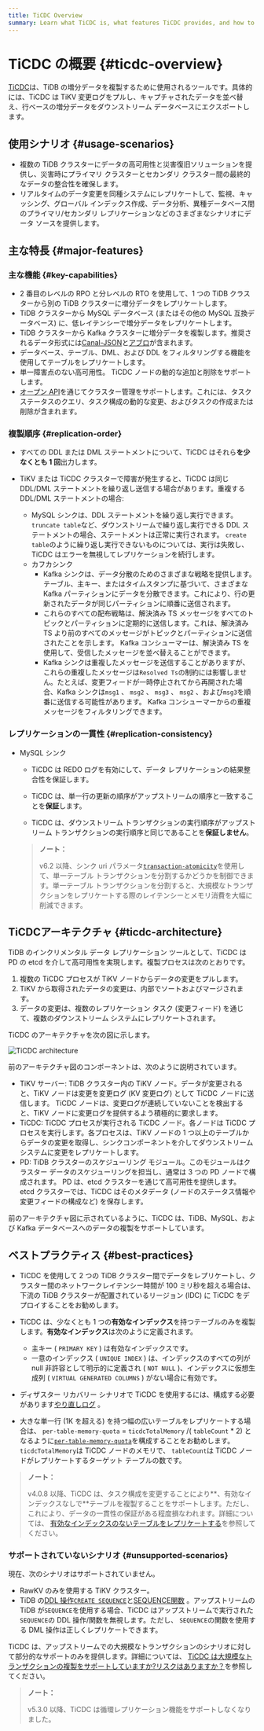 ```yaml
---
title: TiCDC Overview
summary: Learn what TiCDC is, what features TiCDC provides, and how to install and deploy TiCDC.
---
```


# TiCDC の概要 {#ticdc-overview}

[TiCDC](https://github.com/pingcap/tiflow/tree/master/cdc)は、TiDB の増分データを複製するために使用されるツールです。具体的には、TiCDC は TiKV 変更ログをプルし、キャプチャされたデータを並べ替え、行ベースの増分データをダウンストリーム データベースにエクスポートします。

## 使用シナリオ {#usage-scenarios}

-   複数の TiDB クラスターにデータの高可用性と災害復旧ソリューションを提供し、災害時にプライマリ クラスターとセカンダリ クラスター間の最終的なデータの整合性を確保します。
-   リアルタイムのデータ変更を同種システムにレプリケートして、監視、キャッシング、グローバル インデックス作成、データ分析、異種データベース間のプライマリ/セカンダリ レプリケーションなどのさまざまなシナリオにデータ ソースを提供します。

## 主な特長 {#major-features}

### 主な機能 {#key-capabilities}

-   2 番目のレベルの RPO と分レベルの RTO を使用して、1 つの TiDB クラスターから別の TiDB クラスターに増分データをレプリケートします。
-   TiDB クラスターから MySQL データベース (またはその他の MySQL 互換データベース) に、低レイテンシーで増分データをレプリケートします。
-   TiDB クラスターから Kafka クラスターに増分データを複製します。推奨されるデータ形式には[Canal-JSON](/ticdc/ticdc-canal-json.md)と[アブロ](/ticdc/ticdc-avro-protocol.md)が含まれます。
-   データベース、テーブル、DML、および DDL をフィルタリングする機能を使用してテーブルをレプリケートします。
-   単一障害点のない高可用性。 TiCDC ノードの動的な追加と削除をサポートします。
-   [オープン API](/ticdc/ticdc-open-api.md)を通じてクラスター管理をサポートします。これには、タスク ステータスのクエリ、タスク構成の動的な変更、およびタスクの作成または削除が含まれます。

### 複製順序 {#replication-order}

-   すべての DDL または DML ステートメントについて、TiCDC はそれら**を少なくとも 1 回**出力します。
-   TiKV または TiCDC クラスターで障害が発生すると、TiCDC は同じ DDL/DML ステートメントを繰り返し送信する場合があります。重複する DDL/DML ステートメントの場合:

    -   MySQL シンクは、DDL ステートメントを繰り返し実行できます。 `truncate table`など、ダウンストリームで繰り返し実行できる DDL ステートメントの場合、ステートメントは正常に実行されます。 `create table`のように繰り返し実行できないものについては、実行は失敗し、TiCDC はエラーを無視してレプリケーションを続行します。
    -   カフカシンク
        -   Kafka シンクは、データ分散のためのさまざまな戦略を提供します。テーブル、主キー、またはタイムスタンプに基づいて、さまざまな Kafka パーティションにデータを分散できます。これにより、行の更新されたデータが同じパーティションに順番に送信されます。
        -   これらのすべての配布戦略は、解決済み TS メッセージをすべてのトピックとパーティションに定期的に送信します。これは、解決済み TS より前のすべてのメッセージがトピックとパーティションに送信されたことを示します。 Kafka コンシューマーは、解決済み TS を使用して、受信したメッセージを並べ替えることができます。
        -   Kafka シンクは重複したメッセージを送信することがありますが、これらの重複したメッセージは`Resolved Ts`の制約には影響しません。たとえば、変更フィードが一時停止されてから再開された場合、Kafka シンクは`msg1` 、 `msg2` 、 `msg3` 、 `msg2` 、および`msg3`を順番に送信する可能性があります。 Kafka コンシューマーからの重複メッセージをフィルタリングできます。

### レプリケーションの一貫性 {#replication-consistency}

-   MySQL シンク

    -   TiCDC は REDO ログを有効にして、データ レプリケーションの結果整合性を保証します。

    -   TiCDC は、単一行の更新の順序がアップストリームの順序と一致することを**保証**します。

    -   TiCDC は、ダウンストリーム トランザクションの実行順序がアップストリーム トランザクションの実行順序と同じであることを**保証しません**。

    > **ノート：**
    >
    > v6.2 以降、シンク uri パラメータ[`transaction-atomicity`](/ticdc/ticdc-sink-to-mysql.md#configure-sink-uri-for-mysql-or-tidb)を使用して、単一テーブル トランザクションを分割するかどうかを制御できます。単一テーブル トランザクションを分割すると、大規模なトランザクションをレプリケートする際のレイテンシーとメモリ消費を大幅に削減できます。

## TiCDCアーキテクチャ {#ticdc-architecture}

TiDB のインクリメンタル データ レプリケーション ツールとして、TiCDC は PD の etcd を介して高可用性を実現します。複製プロセスは次のとおりです。

1.  複数の TiCDC プロセスが TiKV ノードからデータの変更をプルします。
2.  TiKV から取得されたデータの変更は、内部でソートおよびマージされます。
3.  データの変更は、複数のレプリケーション タスク (変更フィード) を通じて、複数のダウンストリーム システムにレプリケートされます。

TiCDC のアーキテクチャを次の図に示します。

![TiCDC architecture](/media/ticdc/cdc-architecture.png)

前のアーキテクチャ図のコンポーネントは、次のように説明されています。

-   TiKV サーバー: TiDB クラスター内の TiKV ノード。データが変更されると、TiKV ノードは変更を変更ログ (KV 変更ログ) として TiCDC ノードに送信します。 TiCDC ノードは、変更ログが連続していないことを検出すると、TiKV ノードに変更ログを提供するよう積極的に要求します。
-   TiCDC: TiCDC プロセスが実行される TiCDC ノード。各ノードは TiCDC プロセスを実行します。各プロセスは、TiKV ノードの 1 つ以上のテーブルからデータの変更を取得し、シンクコンポーネントを介してダウンストリーム システムに変更をレプリケートします。
-   PD: TiDB クラスターのスケジューリング モジュール。このモジュールはクラスター データのスケジューリングを担当し、通常は 3 つの PD ノードで構成されます。 PD は、etcd クラスターを通じて高可用性を提供します。 etcd クラスターでは、TiCDC はそのメタデータ (ノードのステータス情報や変更フィードの構成など) を保存します。

前のアーキテクチャ図に示されているように、TiCDC は、TiDB、MySQL、および Kafka データベースへのデータの複製をサポートしています。

## ベストプラクティス {#best-practices}

-   TiCDC を使用して 2 つの TiDB クラスター間でデータをレプリケートし、クラスター間のネットワークレイテンシー時間が 100 ミリ秒を超える場合は、下流の TiDB クラスターが配置されているリージョン (IDC) に TiCDC をデプロイすることをお勧めします。

-   TiCDC は、少なくとも 1 つの**有効なインデックス**を持つテーブルのみを複製します。<strong>有効なインデックス</strong>は次のように定義されます。

    -   主キー ( `PRIMARY KEY` ) は有効なインデックスです。
    -   一意のインデックス ( `UNIQUE INDEX` ) は、インデックスのすべての列が null 非許容として明示的に定義され ( `NOT NULL` )、インデックスに仮想生成列 ( `VIRTUAL GENERATED COLUMNS` ) がない場合に有効です。

-   ディザスター リカバリー シナリオで TiCDC を使用するには、構成する必要があります[やり直しログ](/ticdc/ticdc-sink-to-mysql.md#eventually-consistent-replication-in-disaster-scenarios) 。

-   大きな単一行 (1K を超える) を持つ幅の広いテーブルをレプリケートする場合は、 `per-table-memory-quota` = `ticdcTotalMemory` /( `tableCount` * 2) となるように[`per-table-memory-quota`](/ticdc/ticdc-server-config.md)を構成することをお勧めします。 `ticdcTotalMemory`は TiCDC ノードのメモリで、 `tableCount`は TiCDC ノードがレプリケートするターゲット テーブルの数です。

> **ノート：**
>
> v4.0.8 以降、TiCDC は、タスク構成を変更することにより**、有効なインデックスなしで**テーブルを複製することをサポートします。ただし、これにより、データの一貫性の保証がある程度損なわれます。詳細については、 [有効なインデックスのないテーブルをレプリケートする](/ticdc/ticdc-manage-changefeed.md#replicate-tables-without-a-valid-index)を参照してください。

### サポートされていないシナリオ {#unsupported-scenarios}

現在、次のシナリオはサポートされていません。

-   RawKV のみを使用する TiKV クラスター。
-   TiDB の[DDL 操作`CREATE SEQUENCE`](/sql-statements/sql-statement-create-sequence.md)と[SEQUENCE関数](/sql-statements/sql-statement-create-sequence.md#sequence-function) 。アップストリームの TiDB が`SEQUENCE`を使用する場合、TiCDC はアップストリームで実行された`SEQUENCE`の DDL 操作/関数を無視します。ただし、 `SEQUENCE`の関数を使用する DML 操作は正しくレプリケートできます。

TiCDC は、アップストリームでの大規模なトランザクションのシナリオに対して部分的なサポートのみを提供します。詳細については、 [TiCDC は大規模なトランザクションの複製をサポートしていますか?リスクはありますか？](/ticdc/ticdc-faq.md#does-ticdc-support-replicating-large-transactions-is-there-any-risk)を参照してください。

> **ノート：**
>
> v5.3.0 以降、TiCDC は循環レプリケーション機能をサポートしなくなりました。
